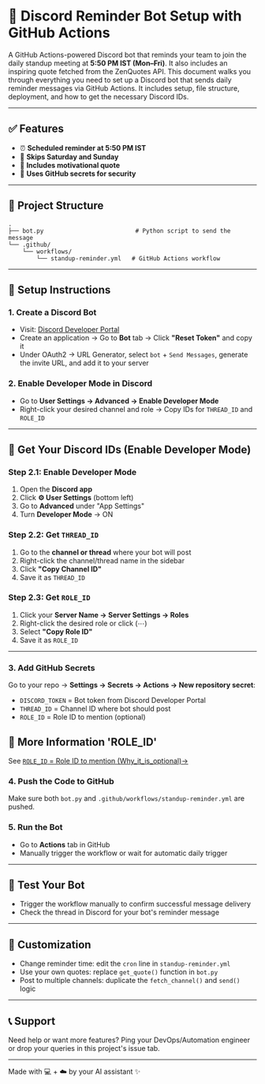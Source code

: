 # 🤖 Discord Reminder Bot Setup with GitHub Actions

A GitHub Actions-powered Discord bot that reminds your team to join the daily standup meeting at **5:50 PM IST (Mon–Fri)**. It also includes an inspiring quote fetched from the ZenQuotes API.
This document walks you through everything you need to set up a Discord bot that sends daily reminder messages via GitHub Actions. It includes setup, file structure, deployment, and how to get the necessary Discord IDs.

---

## ✅ Features

* ⏰ **Scheduled reminder at 5:50 PM IST**
* 📆 **Skips Saturday and Sunday**
* 🧘 **Includes motivational quote**
* 🔐 **Uses GitHub secrets for security**

---

## 📁 Project Structure

```
.
├── bot.py                          # Python script to send the message
└── .github/
    └── workflows/
        └── standup-reminder.yml   # GitHub Actions workflow
```

---

## 🚀 Setup Instructions

### 1. **Create a Discord Bot**

* Visit: [Discord Developer Portal](https://discord.com/developers/applications)
* Create an application → Go to **Bot** tab → Click **"Reset Token"** and copy it
* Under OAuth2 → URL Generator, select `bot` + `Send Messages`, generate the invite URL, and add it to your server

### 2. **Enable Developer Mode in Discord**

* Go to **User Settings → Advanced → Enable Developer Mode**
* Right-click your desired channel and role → Copy IDs for `THREAD_ID` and `ROLE_ID`

---
## 🔧 Get Your Discord IDs (Enable Developer Mode)

### Step 2.1: Enable Developer Mode

1. Open the **Discord app**
2. Click **⚙️ User Settings** (bottom left)
3. Go to **Advanced** under "App Settings"
4. Turn **Developer Mode** → ON

### Step 2.2: Get `THREAD_ID`

1. Go to the **channel or thread** where your bot will post
2. Right-click the channel/thread name in the sidebar
3. Click **"Copy Channel ID"**
4. Save it as `THREAD_ID`

### Step 2.3: Get `ROLE_ID`

1. Click your **Server Name → Server Settings → Roles**
2. Right-click the desired role or click (⋯)
3. Select **"Copy Role ID"**
4. Save it as `ROLE_ID`
   
---

### 3. **Add GitHub Secrets**

Go to your repo → **Settings → Secrets → Actions → New repository secret**:

* `DISCORD_TOKEN` = Bot token from Discord Developer Portal
* `THREAD_ID` = Channel ID where bot should post
* `ROLE_ID` = Role ID to mention (optional)
## 📘 More Information 'ROLE_ID'

See [`ROLE_ID` = Role ID to mention (Why_it_is_optional)→](./ROLE_ID.md)

### 4. **Push the Code to GitHub**

Make sure both `bot.py` and `.github/workflows/standup-reminder.yml` are pushed.

### 5. **Run the Bot**

* Go to **Actions** tab in GitHub
* Manually trigger the workflow or wait for automatic daily trigger

---

## 🧪 Test Your Bot

* Trigger the workflow manually to confirm successful message delivery
* Check the thread in Discord for your bot's reminder message

---

## 📌 Customization

* Change reminder time: edit the `cron` line in `standup-reminder.yml`
* Use your own quotes: replace `get_quote()` function in `bot.py`
* Post to multiple channels: duplicate the `fetch_channel()` and `send()` logic

---

## 📞 Support

Need help or want more features? Ping your DevOps/Automation engineer or drop your queries in this project's issue tab.

---

Made with 💻 + ☁️ by your AI assistant ✨
